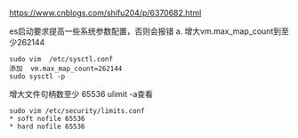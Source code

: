 https://www.cnblogs.com/shifu204/p/6370682.html

es启动要求提高一些系统参数配置，否则会报错
a. 增大vm.max_map_count到至少262144
```
sudo vim  /etc/sysctl.conf
添加  vm.max_map_count=262144
sudo sysctl -p
```
增大文件句柄数至少 65536  ulimit -a查看
```
sudo vim /etc/security/limits.conf
* soft nofile 65536
* hard nofile 65536

```